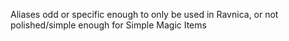 Aliases odd or specific enough to only be used in Ravnica, or not polished/simple enough for Simple Magic Items